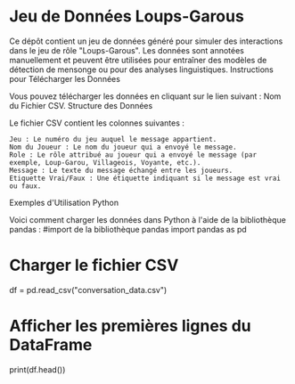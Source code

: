 # Jeu de Données Loups-Garous
Ce dépôt contient un jeu de données généré pour simuler des interactions dans le jeu de rôle "Loups-Garous". Les données sont annotées manuellement et peuvent être utilisées pour entraîner des modèles de détection de mensonge ou pour des analyses linguistiques. 
Instructions pour Télécharger les Données

Vous pouvez télécharger les données en cliquant sur le lien suivant : Nom du Fichier CSV.
Structure des Données

Le fichier CSV contient les colonnes suivantes :

    Jeu : Le numéro du jeu auquel le message appartient.
    Nom du Joueur : Le nom du joueur qui a envoyé le message.
    Role : Le rôle attribué au joueur qui a envoyé le message (par exemple, Loup-Garou, Villageois, Voyante, etc.).
    Message : Le texte du message échangé entre les joueurs.
    Etiquette Vrai/Faux : Une étiquette indiquant si le message est vrai ou faux.

Exemples d'Utilisation
Python

Voici comment charger les données dans Python à l'aide de la bibliothèque pandas : 
#import de la bibliothèque pandas
import pandas as pd

# Charger le fichier CSV
df = pd.read_csv("conversation_data.csv")

# Afficher les premières lignes du DataFrame
print(df.head())


